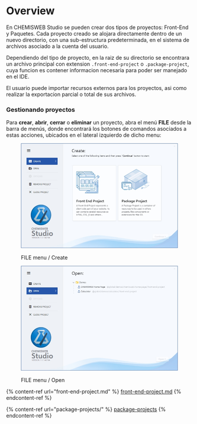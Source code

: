 # Overview

En CHEMISWEB Studio se pueden crear dos tipos de proyectos: Front-End y Paquetes. Cada proyecto creado se alojara directamente dentro de un nuevo directorio, con una sub-estructura predeterminada, en el sistema de archivos asociado a la cuenta del usuario.

Dependiendo del tipo de proyecto, en la raiz de su directorio se encontrara un archivo principal con extension `.front-end-project` o `.package-project`, cuya funcion es contener informacion necesaria para poder ser manejado en el IDE.

El usuario puede importar recursos externos para los proyectos, asi como realizar la exportacion parcial o total de sus archivos.

### Gestionando proyectos

Para **crear**, **abrir**, **cerrar** o **eliminar** un proyecto, abra el menú **FILE** desde la barra de menús, donde encontrará los botones de comandos asociados a estas acciones, ubicados en el lateral izquierdo de dicho menu:

<div>

<figure><img src="../.gitbook/assets/2023-03-01 01 51 06.jpg" alt=""><figcaption><p>FILE menu / Create </p></figcaption></figure>

 

<figure><img src="../.gitbook/assets/2023-03-01 02 03 51.jpg" alt=""><figcaption><p>FILE menu / Open</p></figcaption></figure>

</div>

{% content-ref url="front-end-project.md" %}
[front-end-project.md](front-end-project.md)
{% endcontent-ref %}

{% content-ref url="package-projects/" %}
[package-projects](package-projects/)
{% endcontent-ref %}
